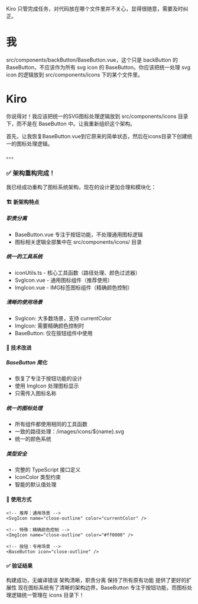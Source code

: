 Kiro 只管完成任务，对代码放在哪个文件里并不关心，显得很随意，需要及时纠正。



# 我

src/components/backButton/BaseButton.vue，这个只是 backButton 的 BaseButton，不应该作为所有 svg icon 的 BaseButton。你应该把统一处理 svg icon 的逻辑放到 src/components/icons 下的某个文件里。



# Kiro

你说得对！我应该把统一的SVG图标处理逻辑放到 src/components/icons 目录下，而不是在 BaseButton 中。让我重新组织这个架构。

首先，让我恢复BaseButton.vue到它原来的简单状态，然后在icons目录下创建统一的图标处理逻辑。

。。。

### ✅ 架构重构完成！

我已经成功重构了图标系统架构，现在的设计更加合理和模块化：

#### 🏗️ 新架构特点

##### 职责分离

- BaseButton.vue 专注于按钮功能，不处理通用图标逻辑
- 图标相关逻辑全部集中在 src/components/icons/ 目录

##### 统一的工具系统

- iconUtils.ts - 核心工具函数（路径处理、颜色过滤器）
- SvgIcon.vue - 通用图标组件（推荐使用）
- ImgIcon.vue - IMG标签图标组件（精确颜色控制）

##### 清晰的使用场景

- SvgIcon: 大多数场景，支持 currentColor
- ImgIcon: 需要精确颜色控制时
- BaseButton: 仅在按钮组件中使用

#### 🔧 技术改进

##### BaseButton 简化

- 恢复了专注于按钮功能的设计
- 使用 ImgIcon 处理图标显示
- 只需传入图标名称

##### 统一的图标处理

- 所有组件都使用相同的工具函数
- 一致的路径处理：/images/icons/${name}.svg
- 统一的颜色系统

##### 类型安全

- 完整的 TypeScript 接口定义
- IconColor 类型约束
- 智能的默认值处理

#### 📝 使用方式
```
<!-- 推荐：通用场景 -->
<SvgIcon name="close-outline" color="currentColor" />

<!-- 特殊：精确颜色控制 -->
<ImgIcon name="close-outline" color="#ff0000" />

<!-- 按钮：专用场景 -->
<BaseButton icon="close-outline" />
```

#### ✅ 验证结果

构建成功，无编译错误
架构清晰，职责分离
保持了所有原有功能
提供了更好的扩展性
现在图标系统有了清晰的架构边界，BaseButton 专注于按钮功能，而图标处理逻辑统一管理在 icons 目录下！

